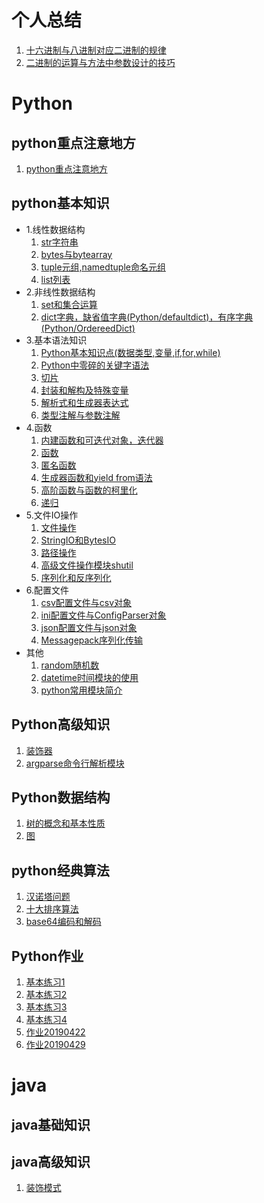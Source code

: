 # 个人总结
1. [十六进制与八进制对应二进制的规律](个人总结/十六进制与八进制对应二进制的规律.md)  
2. [二进制的运算与方法中参数设计的技巧](个人总结/二进制的运算与方法中参数设计的技巧.md)  
# Python  
## python重点注意地方
1. [python重点注意地方](Python/python基本知识/python重点注意地方.md)  
## python基本知识  
* 1.线性数据结构
    1. [str字符串](Python/python基本知识/1.线性数据结构/1.str字符串.md)
    2. [bytes与bytearray](Python/python基本知识/1.线性数据结构/2.bytes与bytearray.md) 
    3. [tuple元组,namedtuple命名元组](Python/python基本知识/1.线性数据结构/3.tuple元组,namedtuple命名元组.md)
    4. [list列表](Python/python基本知识/1.线性数据结构/4.list列表.md)
* 2.非线性数据结构 
    1. [set和集合运算](Python/python基本知识/2.非线性数据结构/1.set和集合运算.md)  
    2. [dict字典，缺省值字典(Python/defaultdict)，有序字典(Python/OrdereedDict)](Python/python基本知识/2.非线性数据结构/2.dict字典.md)   
* 3.基本语法知识
    1. [Python基本知识点(数据类型,变量,if,for,while)](Python/python基本知识/3.基本语法知识/1.Python基本知识点(数据类型,变量,if,for,while).md)  
    2. [Python中零碎的关键字语法](Python/python基本知识/3.基本语法知识/2.Python中零碎关键字语法.md)   
    3. [切片](Python/python基本知识/3.基本语法知识/3.切片.md)   
    4. [封装和解构及特殊变量](Python/python基本知识/3.基本语法知识/4.封装和解构及特殊变量.md)   
    5. [解析式和生成器表达式](Python/python基本知识/3.基本语法知识/5.解析式和生成器表达式.md)
    6. [类型注解与参数注解](Python/python基本知识/3.基本语法知识/6.类型注解与参数注解.md)
* 4.函数
    1. [内建函数和可迭代对象，迭代器](Python/python基本知识/4.函数/1.内建函数和可迭代对象，迭代器.md) 
    2. [函数](Python/python基本知识/4.函数/2.函数.md)
    3. [匿名函数](Python/python基本知识/4.函数/3.匿名函数.md)
    4. [生成器函数和yield from语法](Python/python基本知识/4.函数/4.生成器函数和yield与from.md)
    5. [高阶函数与函数的柯里化](Python/python基本知识/4.函数/5.高阶函数与函数的柯里化.md)
    6. [递归](Python/python基本知识/4.函数/6.递归.md)
* 5.文件IO操作
    1. [文件操作](Python/python基本知识/5.文件IO操作/1.文件操作.md)  
    2. [StringIO和BytesIO](Python/python基本知识/5.文件IO操作/2.StringIO和BytesIO.md)
    3. [路径操作](Python/python基本知识/5.文件IO操作/3.路径操作.md)
    4. [高级文件操作模块shutil](Python/python基本知识/5.文件IO操作/4.高级文件操作模块shutil.md)
    5. [序列化和反序列化](Python/python基本知识/5.文件IO操作/5.序列化和反序列化.md)
* 6.配置文件
    1. [csv配置文件与csv对象](Python/python基本知识/6.配置文件/1.csv配置文件与csv对象.md)
    2. [ini配置文件与ConfigParser对象](Python/python基本知识/6.配置文件/2.ini配置文件与ConfigParser对象.md)
    3. [json配置文件与json对象](Python/python基本知识/6.配置文件/3.json配置文件与json对象.md)  
    4. [Messagepack序列化传输](Python/python基本知识/6.配置文件/4.Messagepack序列化传输.md)  
* 其他
    1. [random随机数](Python/python基本知识/其他/1.random随机数.md)
    2. [datetime时间模块的使用](Python/python基本知识/其他/2.datetime时间模块的使用.md)  
    3. [python常用模块简介](Python/python基本知识/其他/3.python常用模块简介.md)
## Python高级知识
1. [装饰器](Python/python高级知识/1.装饰器与functools模块.md)
2. [argparse命令行解析模块](Python/python高级知识/2.argparse命令行解析模块.md)
## Python数据结构
1. [树的概念和基本性质](Python/Python数据结构/1.树的概念和基本性质.md)
2. [图](Python/Python数据结构/2.图.md)
## python经典算法
1. [汉诺塔问题](Python/python经典算法/1.汉诺塔问题.md)
2. [十大排序算法](Python/python经典算法/2.十大排序算法.md)
3. [base64编码和解码](Python/python经典算法/3.base64编码和解码.md) 
## Python作业
1. [基本练习1](Python/Python作业/基本练习1.md)
2. [基本练习2](Python/Python作业/基本练习2.md)
3. [基本练习3](Python/Python作业/基本练习3.md)
4. [基本练习4](Python/Python作业/基本练习4.md)
5. [作业20190422](Python/Python作业/作业20190422.md)
6. [作业20190429](Python/Python作业/作业20190429.md)

# java  
## java基础知识  

## java高级知识  
1. [装饰模式](Python/java/java高级知识/装饰模式.md)


